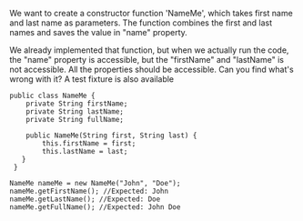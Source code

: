 We want to create a constructor function 'NameMe', which takes first name and last name as parameters. The function combines the first and last names and saves the value in "name" property.

We already implemented that function, but when we actually run the code, the "name" property is accessible, but the "firstName" and "lastName" is not accessible. All the properties should be accessible. Can you find what's wrong with it? A test fixture is also available

```
public class NameMe {
    private String firstName;
    private String lastName;
    private String fullName;

    public NameMe(String first, String last) {
        this.firstName = first;
        this.lastName = last;
   }
 }

NameMe nameMe = new NameMe("John", "Doe");
nameMe.getFirstName(); //Expected: John
nameMe.getLastName(); //Expected: Doe
nameMe.getFullName(); //Expected: John Doe
```
